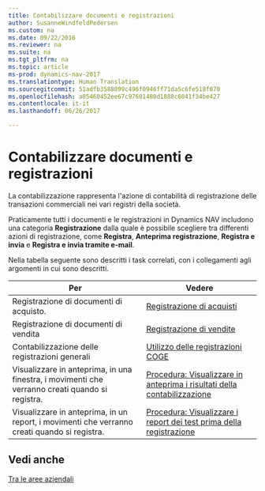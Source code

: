```yaml
---
title: Contabilizzare documenti e registrazioni
author: SusanneWindfeldPedersen
ms.custom: na
ms.date: 09/22/2016
ms.reviewer: na
ms.suite: na
ms.tgt_pltfrm: na
ms.topic: article
ms-prod: dynamics-nav-2017
ms.translationtype: Human Translation
ms.sourcegitcommit: 51adfb3588099c496f0946ff71da5c6fe518f070
ms.openlocfilehash: a05460452ee67c97601480d1888c6041f34be427
ms.contentlocale: it-it
ms.lasthandoff: 06/26/2017

---
```

    
# <a name="post-documents-and-journals"></a>Contabilizzare documenti e registrazioni
La contabilizzazione rappresenta l'azione di contabilità di registrazione delle transazioni commerciali nei vari registri della società.

Praticamente tutti i documenti e le registrazioni in Dynamics NAV includono una categoria **Registrazione** dalla quale è possibile scegliere tra differenti azioni di registrazione, come **Registra**, **Anteprima registrazione**, **Registra e invia** e **Registra e invia tramite e-mail**.

Nella tabella seguente sono descritti i task correlati, con i collegamenti agli argomenti in cui sono descritti.

|Per   |Vedere   |
|-----|------| 
|Registrazione di documenti di acquisto.|[Registrazione di acquisti](ui-post-purchases.md)| 
|Registrazione di documenti di vendita|[Registrazione di vendite](ui-post-sales.md)|
|Contabilizzazione delle registrazioni generali|[Utilizzo delle registrazioni COGE](ui-work-general-journals.md)|
|Visualizzare in anteprima, in una finestra, i movimenti che verranno creati quando si registra.|[Procedura: Visualizzare in anteprima i risultati della contabilizzazione](ui-how-preview-post-results.md)|
|Visualizzare in anteprima, in un report, i movimenti che verranno creati quando si registra.|[Procedura: Visualizzare i report dei test prima della registrazione](ui-how-view-test-reports-posting.md)|

## <a name="see-also"></a>Vedi anche
[Tra le aree aziendali](ui-across-business-areas.md)

